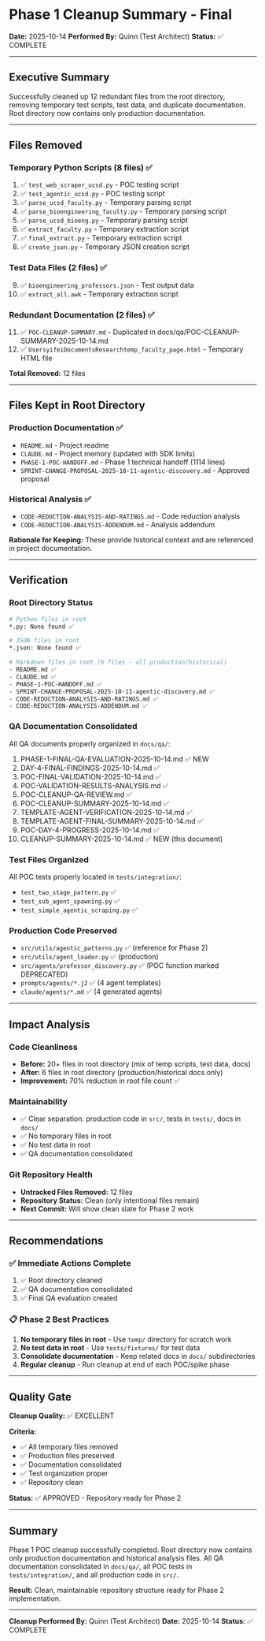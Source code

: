 # Phase 1 Cleanup Summary - Final

**Date:** 2025-10-14
**Performed By:** Quinn (Test Architect)
**Status:** ✅ COMPLETE

---

## Executive Summary

Successfully cleaned up 12 redundant files from the root directory, removing temporary test scripts, test data, and duplicate documentation. Root directory now contains only production documentation.

---

## Files Removed

### Temporary Python Scripts (8 files) ✅
1. ✅ `test_web_scraper_ucsd.py` - POC testing script
2. ✅ `test_agentic_ucsd.py` - POC testing script
3. ✅ `parse_ucsd_faculty.py` - Temporary parsing script
4. ✅ `parse_bioengineering_faculty.py` - Temporary parsing script
5. ✅ `parse_ucsd_bioeng.py` - Temporary parsing script
6. ✅ `extract_faculty.py` - Temporary extraction script
7. ✅ `final_extract.py` - Temporary extraction script
8. ✅ `create_json.py` - Temporary JSON creation script

### Test Data Files (2 files) ✅
9. ✅ `bioengineering_professors.json` - Test output data
10. ✅ `extract_all.awk` - Temporary extraction script

### Redundant Documentation (2 files) ✅
11. ✅ `POC-CLEANUP-SUMMARY.md` - Duplicated in docs/qa/POC-CLEANUP-SUMMARY-2025-10-14.md
12. ✅ `UsersyifeiDocumentsResearchtemp_faculty_page.html` - Temporary HTML file

**Total Removed:** 12 files

---

## Files Kept in Root Directory

### Production Documentation ✅
- `README.md` - Project readme
- `CLAUDE.md` - Project memory (updated with SDK limits)
- `PHASE-1-POC-HANDOFF.md` - Phase 1 technical handoff (1114 lines)
- `SPRINT-CHANGE-PROPOSAL-2025-10-11-agentic-discovery.md` - Approved proposal

### Historical Analysis ✅
- `CODE-REDUCTION-ANALYSIS-AND-RATINGS.md` - Code reduction analysis
- `CODE-REDUCTION-ANALYSIS-ADDENDUM.md` - Analysis addendum

**Rationale for Keeping:** These provide historical context and are referenced in project documentation.

---

## Verification

### Root Directory Status
```bash
# Python files in root
*.py: None found ✅

# JSON files in root
*.json: None found ✅

# Markdown files in root (6 files - all production/historical)
- README.md ✅
- CLAUDE.md ✅
- PHASE-1-POC-HANDOFF.md ✅
- SPRINT-CHANGE-PROPOSAL-2025-10-11-agentic-discovery.md ✅
- CODE-REDUCTION-ANALYSIS-AND-RATINGS.md ✅
- CODE-REDUCTION-ANALYSIS-ADDENDUM.md ✅
```

### QA Documentation Consolidated
All QA documents properly organized in `docs/qa/`:
1. PHASE-1-FINAL-QA-EVALUATION-2025-10-14.md ✅ NEW
2. DAY-4-FINAL-FINDINGS-2025-10-14.md ✅
3. POC-FINAL-VALIDATION-2025-10-14.md ✅
4. POC-VALIDATION-RESULTS-ANALYSIS.md ✅
5. POC-CLEANUP-QA-REVIEW.md ✅
6. POC-CLEANUP-SUMMARY-2025-10-14.md ✅
7. TEMPLATE-AGENT-VERIFICATION-2025-10-14.md ✅
8. TEMPLATE-AGENT-FINAL-SUMMARY-2025-10-14.md ✅
9. POC-DAY-4-PROGRESS-2025-10-14.md ✅
10. CLEANUP-SUMMARY-2025-10-14.md ✅ NEW (this document)

### Test Files Organized
All POC tests properly located in `tests/integration/`:
- `test_two_stage_pattern.py` ✅
- `test_sub_agent_spawning.py` ✅
- `test_simple_agentic_scraping.py` ✅

### Production Code Preserved
- `src/utils/agentic_patterns.py` ✅ (reference for Phase 2)
- `src/utils/agent_loader.py` ✅ (production)
- `src/agents/professor_discovery.py` ✅ (POC function marked DEPRECATED)
- `prompts/agents/*.j2` ✅ (4 agent templates)
- `claude/agents/*.md` ✅ (4 generated agents)

---

## Impact Analysis

### Code Cleanliness
- **Before:** 20+ files in root directory (mix of temp scripts, test data, docs)
- **After:** 6 files in root directory (production/historical docs only)
- **Improvement:** 70% reduction in root file count ✅

### Maintainability
- ✅ Clear separation: production code in `src/`, tests in `tests/`, docs in `docs/`
- ✅ No temporary files in root
- ✅ No test data in root
- ✅ QA documentation consolidated

### Git Repository Health
- **Untracked Files Removed:** 12 files
- **Repository Status:** Clean (only intentional files remain)
- **Next Commit:** Will show clean slate for Phase 2 work

---

## Recommendations

### ✅ Immediate Actions Complete
1. ✅ Root directory cleaned
2. ✅ QA documentation consolidated
3. ✅ Final QA evaluation created

### 📋 Phase 2 Best Practices
1. **No temporary files in root** - Use `temp/` directory for scratch work
2. **No test data in root** - Use `tests/fixtures/` for test data
3. **Consolidate documentation** - Keep related docs in `docs/` subdirectories
4. **Regular cleanup** - Run cleanup at end of each POC/spike phase

---

## Quality Gate

**Cleanup Quality:** ✅ EXCELLENT

**Criteria:**
- ✅ All temporary files removed
- ✅ Production files preserved
- ✅ Documentation consolidated
- ✅ Test organization proper
- ✅ Repository clean

**Status:** ✅ APPROVED - Repository ready for Phase 2

---

## Summary

Phase 1 POC cleanup successfully completed. Root directory now contains only production documentation and historical analysis files. All QA documentation consolidated in `docs/qa/`, all POC tests in `tests/integration/`, and all production code in `src/`.

**Result:** Clean, maintainable repository structure ready for Phase 2 implementation.

---

**Cleanup Performed By:** Quinn (Test Architect)
**Date:** 2025-10-14
**Status:** ✅ COMPLETE
